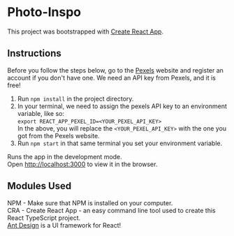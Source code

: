 # Photo-Inspo

This project was bootstrapped with [Create React App](https://github.com/facebook/create-react-app).

## Instructions

Before you follow the steps below, go to the [Pexels](https://www.pexels.com/api/) website and register an account if
you don't have one. We need an API key from Pexels, and it is free!

1. Run `npm install` in the project directory.
2. In your terminal, we need to assign the pexels API key to an environment variable, like so: <br>
   `export REACT_APP_PEXEL_ID=<YOUR_PEXEL_API_KEY>`<br>
   In the above, you will replace the `<YOUR_PEXEL_API_KEY>` with the one you got from the Pexels website.
3. Run `npm start` in that same terminal you set your environment variable.

Runs the app in the development mode.\
Open [http://localhost:3000](http://localhost:3000) to view it in the browser.

## Modules Used

NPM - Make sure that NPM is installed on your computer. <br>
CRA - Create React App - an easy command line tool used to create this React TypeScript project. <br>
[Ant Design](https://ant.design) is a UI framework for React!


